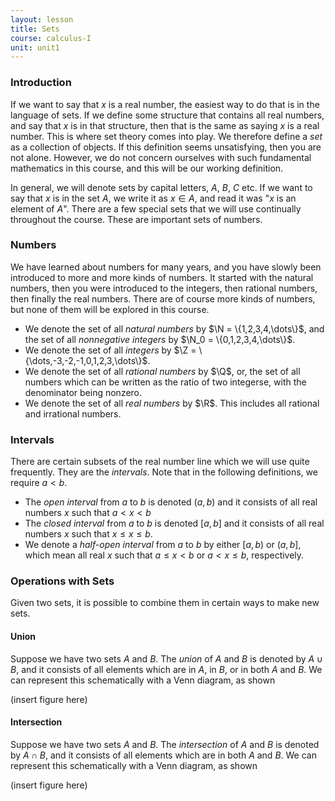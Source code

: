 ```yaml
---
layout: lesson
title: Sets
course: calculus-I
unit: unit1
---
```


### Introduction
If we want to say that $x$ is a real number, the easiest way to do that is in the language of sets. If we define some structure that contains all real numbers, and say that $x$ is in that structure, then that is the same as saying $x$ is a real number. This is where set theory comes into play. We therefore define a *set* as a collection of objects. If this definition seems unsatisfying, then you are not alone. However, we do not concern ourselves with such fundamental mathematics in this course, and this will be our working definition.

In general, we will denote sets by capital letters, $A$, $B$, $C$ etc. If we want to say that $x$ is in the set $A$, we write it as $x\in A$, and read it was "$x$ is an element of $A$". There are a few special sets that we will use continually throughout the course. These are important sets of numbers. 

### Numbers
We have learned about numbers for many years, and you have slowly been introduced to more and more kinds of numbers. It started with the natural numbers, then you were introduced to the integers, then rational numbers, then finally the real numbers. There are of course more kinds of numbers, but none of them will be explored in this course. 

* We denote the set of all *natural numbers* by  $\N = \{1,2,3,4,\dots\}$, and the set of all *nonnegative integers* by $\N_0 = \{0,1,2,3,4,\dots\}$. 
* We denote the set of all *integers* by $\Z = \{\dots,-3,-2,-1,0,1,2,3,\dots\}$.
* We denote the set of all *rational numbers* by $\Q$, or, the set of all numbers which can be written as the ratio of two integerse, with the denominator being nonzero.
* We denote the set of all *real numbers* by $\R$. This includes all rational and irrational numbers.

### Intervals

There are certain subsets of the real number line which we will use quite frequently. They are the *intervals*. Note that in the following definitions, we require $a < b$.

* The *open interval* from $a$ to $b$ is denoted $(a,b)$ and it consists of all real numbers $x$ such that $a < x < b$
* The *closed interval* from $a$ to $b$ is denoted $[a,b]$ and it consists of all real numbers $x$ such that $x \leq x \leq b$. 
* We denote a *half-open interval* from $a$ to $b$ by either $[a,b)$ or $(a,b]$, which mean all real $x$ such that $a\leq x < b$ or $a < x \leq b$, respectively.

### Operations with Sets

Given two sets, it is possible to combine them in certain ways to make new sets. 

#### Union

Suppose we have two sets $A$ and $B$. The *union* of $A$ and $B$ is denoted by $A\cup B$, and it consists of all elements which are in $A$, in $B$, or in both $A$ and $B$. We can represent this schematically with a Venn diagram, as shown

(insert figure here)

#### Intersection

Suppose we have two sets $A$ and $B$. The *intersection* of $A$ and $B$ is denoted by $A\cap B$, and it consists of all elements which are in both $A$ and $B$. We can represent this schematically with a Venn diagram, as shown

(insert figure here)




### 